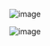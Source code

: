 ![image](https://user-images.githubusercontent.com/60442877/203884411-94f261dd-7edd-49aa-b414-de09c8257c90.png)

![image](https://user-images.githubusercontent.com/60442877/203884426-e24e8ac9-cb26-4a24-8f31-8e0503094cb6.png)


